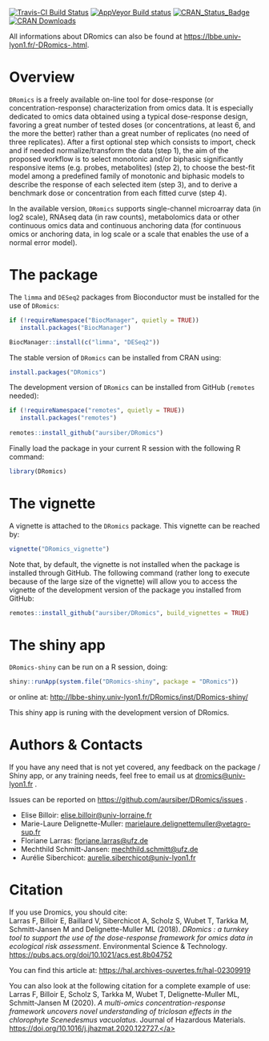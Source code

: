 [![Travis-CI Build Status](https://travis-ci.org/aursiber/DRomics.svg?branch=master)](https://travis-ci.org/aursiber/DRomics)
[![AppVeyor Build status](https://ci.appveyor.com/api/projects/status/q8o4a1i8t2394054?svg=true)](https://ci.appveyor.com/project/aursiber/DRomics/branch/master)
[![CRAN_Status_Badge](http://www.r-pkg.org/badges/version/DRomics)](http://cran.r-project.org/package=DRomics)
[![CRAN Downloads](https://cranlogs.r-pkg.org/badges/DRomics)](https://cran.r-project.org/package=DRomics)

All informations about DRomics can also be found at <a href="https://lbbe.univ-lyon1.fr/-DRomics-.html" target="_blank">https://lbbe.univ-lyon1.fr/-DRomics-.html</a>.


# Overview
`DRomics` is a freely available on-line tool for dose-response (or concentration-response) characterization from omics data. It is especially dedicated to omics data obtained using a typical dose-response design, favoring a great number of tested doses (or concentrations, at least 6, and the more the better) rather than a great number of replicates (no need of three replicates). After a first optional step which consists to import, check and if needed normalize/transform the data (step 1), the aim of the proposed workflow is to select monotonic and/or biphasic significantly responsive items (e.g. probes, metabolites) (step 2), to choose the best-fit model among a predefined family of monotonic and biphasic models to describe the response of each selected item (step 3), and to derive a benchmark dose or concentration from each fitted curve (step 4).

In the available version, `DRomics` supports single-channel microarray data (in log2 scale), RNAseq data (in raw counts), metabolomics data or other continuous
omics data and continuous anchoring data (for continuous omics or anchoring data,
in log scale or a scale that enables the use of a normal error model).


# The package 
The `limma` and `DESeq2` packages from Bioconductor must be installed for the use of `DRomics`:

```r
if (!requireNamespace("BiocManager", quietly = TRUE))
   install.packages("BiocManager")

BiocManager::install(c("limma", "DESeq2"))
```

The stable version of `DRomics` can be installed from CRAN using:
```r
install.packages("DRomics")
```

The development version of `DRomics` can be installed from GitHub (`remotes` needed):
```r
if (!requireNamespace("remotes", quietly = TRUE))
   install.packages("remotes")
   
remotes::install_github("aursiber/DRomics")
``` 

Finally load the package in your current R session with the following R command:
```r
library(DRomics)
```


# The vignette
A vignette is attached to the `DRomics` package.
This vignette can be reached by:
```r
vignette("DRomics_vignette")
```

Note that, by default, the vignette is not installed when the package is installed through GitHub.
The following command (rather long to execute because of the large size of the vignette) will allow you to access the vignette of the development version of the package you installed from GitHub:
```r
remotes::install_github("aursiber/DRomics", build_vignettes = TRUE)
```


# The shiny app 
`DRomics-shiny` can be run on a R session, doing:
```r
shiny::runApp(system.file("DRomics-shiny", package = "DRomics"))
```

or online at:
<a href="http://lbbe-shiny.univ-lyon1.fr/DRomics/inst/DRomics-shiny/" target="_blank">http://lbbe-shiny.univ-lyon1.fr/DRomics/inst/DRomics-shiny/</a>

This shiny app is runing with the development version of DRomics.

# Authors & Contacts
If you have any need that is not yet covered, any feedback on the package / Shiny app, or any training needs, feel free to email us at dromics@univ-lyon1.fr .

Issues can be reported on https://github.com/aursiber/DRomics/issues .

- Elise Billoir: elise.billoir@univ-lorraine.fr
- Marie-Laure Delignette-Muller: marielaure.delignettemuller@vetagro-sup.fr
- Floriane Larras: floriane.larras@ufz.de
- Mechthild Schmitt-Jansen: mechthild.schmitt@ufz.de
- Aurélie Siberchicot: aurelie.siberchicot@univ-lyon1.fr


# Citation
If you use Dromics, you should cite: <br />
Larras F, Billoir E, Baillard V, Siberchicot A, Scholz S, Wubet T, Tarkka M, Schmitt-Jansen M and Delignette-Muller ML (2018). 
*DRomics : a turnkey tool to support the use of the dose-response framework for omics data in ecological risk assessment*. 
Environmental Science & Technology. 
<a href="https://pubs.acs.org/doi/10.1021/acs.est.8b04752" target="_blank">https://pubs.acs.org/doi/10.1021/acs.est.8b04752</a>

You can find this article at: <a href="https://hal.archives-ouvertes.fr/hal-02309919" target="_blank">https://hal.archives-ouvertes.fr/hal-02309919</a>

You can also look at the following citation for a complete example of use: <br />
Larras F, Billoir E, Scholz S, Tarkka M, Wubet T, Delignette-Muller ML, Schmitt-Jansen M (2020). 
*A multi-omics concentration-response framework uncovers novel understanding of triclosan effects in the chlorophyte Scenedesmus vacuolatus*.
Journal of Hazardous Materials. 
<a href="https://doi.org/10.1016/j.jhazmat.2020.122727." target="_blank">https://doi.org/10.1016/j.jhazmat.2020.122727.</a>
